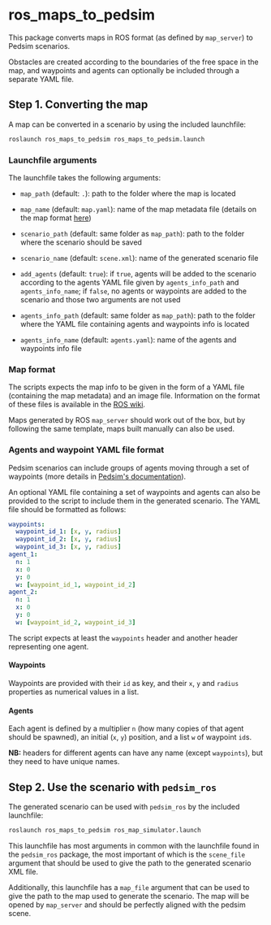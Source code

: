 # ros_maps_to_pedsim

This package converts maps in ROS format (as defined by `map_server`) to Pedsim
scenarios.

Obstacles are created according to the boundaries of the free space in the map,
and waypoints and agents can optionally be included through a separate YAML
file.

## Step 1. Converting the map

A map can be converted in a scenario by using the included launchfile:

```bash
roslaunch ros_maps_to_pedsim ros_maps_to_pedsim.launch
```

### Launchfile arguments

The launchfile takes the following arguments:

* `map_path` (default: `.`): path to the folder where the map is located

* `map_name` (default: `map.yaml`): name of the map metadata file (details on
  the map format [here](#map-format))

* `scenario_path` (default: same folder as `map_path`): path to the folder
  where the scenario should be saved

* `scenario_name` (default: `scene.xml`): name of the generated scenario file

* `add_agents` (default: `true`): if `true`, agents will be added to the
  scenario according to the agents YAML file given by `agents_info_path` and
  `agents_info_name`; if `false`, no agents or waypoints are added to the
  scenario and those two arguments are not used

* `agents_info_path` (default: same folder as `map_path`): path to the folder
  where the YAML file containing agents and waypoints info is located

* `agents_info_name` (default: `agents.yaml`): name of the agents and waypoints
  info file

### Map format

The scripts expects the map info to be given in the form of a YAML file
(containing the map metadata) and an image file. Information on the format of
these files is available in the [ROS
wiki](http://wiki.ros.org/map_server#Map_format).

Maps generated by ROS `map_server` should work out of the box, but by following
the same template, maps built manually can also be used.

### Agents and waypoint YAML file format

Pedsim scenarios can include groups of agents moving through a set of waypoints
(more details in [Pedsim's
documentation](http://pedsim.silmaril.org/documentation/libpedsim/latest/demoapp_scenario.html)).

An optional YAML file containing a set of waypoints and agents can also be
provided to the script to include them in the generated scenario. The YAML file
should be formatted as follows:

```yaml
waypoints:
  waypoint_id_1: [x, y, radius]
  waypoint_id_2: [x, y, radius]
  waypoint_id_3: [x, y, radius]
agent_1:
  n: 1
  x: 0
  y: 0
  w: [waypoint_id_1, waypoint_id_2]
agent_2:
  n: 1
  x: 0
  y: 0
  w: [waypoint_id_2, waypoint_id_3]
```

The script expects at least the `waypoints` header and another header
representing one agent.

#### Waypoints

Waypoints are provided with their `id` as key, and their `x`, `y` and `radius`
properties as numerical values in a list.

#### Agents

Each agent is defined by a multiplier `n` (how many copies of that agent should
be spawned), an initial (`x`, `y`) position, and a list `w` of waypoint `id`s.

**NB:** headers for different agents can have any name (except `waypoints`),
but they need to have unique names.

## Step 2. Use the scenario with `pedsim_ros`

The generated scenario can be used with `pedsim_ros` by the included
launchfile:

```bash
roslaunch ros_maps_to_pedsim ros_map_simulator.launch
```

This launchfile has most arguments in common with the launchfile found in the
`pedsim_ros` package, the most important of which is the `scene_file` argument
that should be used to give the path to the generated scenario XML file.

Additionally, this launchfile has a `map_file` argument that can be used to
give the path to the map used to generate the scenario. The map will be opened
by `map_server` and should be perfectly aligned with the pedsim scene.
